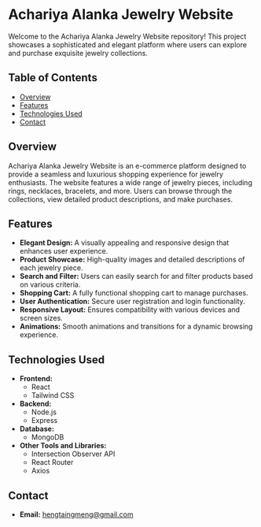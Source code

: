 # Achariya Alanka Jewelry Website

Welcome to the Achariya Alanka Jewelry Website repository! This project showcases a sophisticated and elegant platform where users can explore and purchase exquisite jewelry collections.

## Table of Contents

- [Overview](#overview)
- [Features](#features)
- [Technologies Used](#technologies-used)
- [Contact](#contact)

## Overview

Achariya Alanka Jewelry Website is an e-commerce platform designed to provide a seamless and luxurious shopping experience for jewelry enthusiasts. The website features a wide range of jewelry pieces, including rings, necklaces, bracelets, and more. Users can browse through the collections, view detailed product descriptions, and make purchases.

## Features

- **Elegant Design:** A visually appealing and responsive design that enhances user experience.
- **Product Showcase:** High-quality images and detailed descriptions of each jewelry piece.
- **Search and Filter:** Users can easily search for and filter products based on various criteria.
- **Shopping Cart:** A fully functional shopping cart to manage purchases.
- **User Authentication:** Secure user registration and login functionality.
- **Responsive Layout:** Ensures compatibility with various devices and screen sizes.
- **Animations:** Smooth animations and transitions for a dynamic browsing experience.

## Technologies Used

- **Frontend:**
  - React
  - Tailwind CSS
- **Backend:**
  - Node.js
  - Express
- **Database:**
  - MongoDB
- **Other Tools and Libraries:**
  - Intersection Observer API
  - React Router
  - Axios

 ## Contact
 - **Email:** hengtaingmeng@gmail.com
